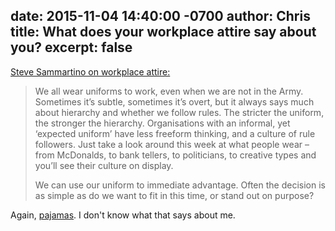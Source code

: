 date: 2015-11-04 14:40:00 -0700
author: Chris
title: What does your workplace attire say about you?
excerpt: false
----

[Steve Sammartino on workplace attire:](https://startupblog.wordpress.com/2015/11/02/the-secret-truth-about-what-we-wear-to-work/)

> We all wear uniforms to work, even when we are not in the Army. Sometimes it’s subtle, sometimes it’s overt, but it always says much about hierarchy and whether we follow rules. The stricter the uniform, the stronger the hierarchy. Organisations with an informal, yet ‘expected uniform’ have less freeform thinking, and a culture of rule followers. Just take a look around this week at what people wear – from McDonalds, to bank tellers, to politicians, to creative types and you’ll see their culture on display.
> 
> We can use our uniform to immediate advantage. Often the decision is as simple as do we want to fit in this time, or stand out on purpose?

Again, [pajamas](https://iwantmyname.com/blog/2015/11/your-office-might-be-making-you-stupid.html). I don't know what that says about me. 